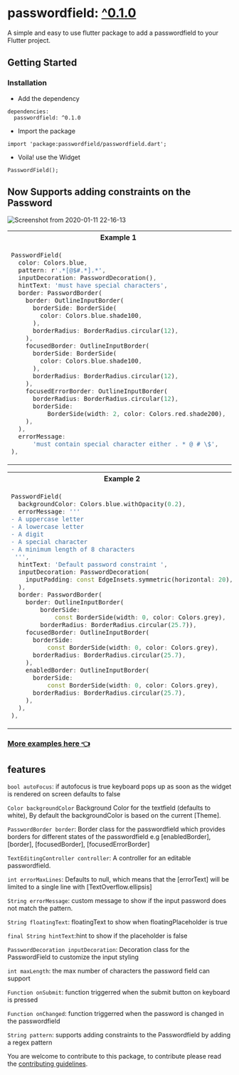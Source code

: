 #  passwordfield: [^0.1.0](https://pub.dev/packages/passwordfield) 



A simple and easy to use flutter package to add a passwordfield to your Flutter project.

## Getting Started

### Installation

- Add the dependency
```
dependencies:
  passwordfield: ^0.1.0
```
- Import the package

```
import 'package:passwordfield/passwordfield.dart';
```
- Voila! use the Widget
```
PasswordField();
```

## Now Supports adding constraints on the Password 

![Screenshot from 2020-01-11 22-16-13](https://user-images.githubusercontent.com/31410839/72208800-2ca25e80-34cd-11ea-9cc2-8dd1274ff975.png)



<table>
<tr>
<th>Example 1</th>
<th>Output</th>
</tr>
<tr>
<td>

```dart
PasswordField(
  color: Colors.blue,
  pattern: r'.*[@$#.*].*',
  inputDecoration: PasswordDecoration(),
  hintText: 'must have special characters',
  border: PasswordBorder(
    border: OutlineInputBorder(
      borderSide: BorderSide(
        color: Colors.blue.shade100,
      ),
      borderRadius: BorderRadius.circular(12),
    ),
    focusedBorder: OutlineInputBorder(
      borderSide: BorderSide(
        color: Colors.blue.shade100,
      ),
      borderRadius: BorderRadius.circular(12),
    ),
    focusedErrorBorder: OutlineInputBorder(
      borderRadius: BorderRadius.circular(12),
      borderSide:
          BorderSide(width: 2, color: Colors.red.shade200),
    ),
  ),
  errorMessage:
      'must contain special character either . * @ # \$',
),
```

</td>
<td>

![Screen-Recording-2021-09-18-at-9](https://user-images.githubusercontent.com/31410839/133895843-3c8044d7-6829-4618-b983-305668b19d79.gif)


</td>
</tr>
</table>



<table>
<tr>
<th>Example 2</th>
<th>Output</th>
</tr>
<tr>
<td>      

```dart
PasswordField(
  backgroundColor: Colors.blue.withOpacity(0.2),
  errorMessage: '''
- A uppercase letter
- A lowercase letter
- A digit
- A special character
- A minimum length of 8 characters
 ''',
  hintText: 'Default password constraint ',
  inputDecoration: PasswordDecoration(
    inputPadding: const EdgeInsets.symmetric(horizontal: 20),
  ),
  border: PasswordBorder(
    border: OutlineInputBorder(
        borderSide:
            const BorderSide(width: 0, color: Colors.grey),
        borderRadius: BorderRadius.circular(25.7)),
    focusedBorder: OutlineInputBorder(
      borderSide:
          const BorderSide(width: 0, color: Colors.grey),
      borderRadius: BorderRadius.circular(25.7),
    ),
    enabledBorder: OutlineInputBorder(
      borderSide:
          const BorderSide(width: 0, color: Colors.grey),
      borderRadius: BorderRadius.circular(25.7),
    ),
  ),
),
```
</td>
<td>

![Screen-Recording-2021-09-18-at-1](https://user-images.githubusercontent.com/31410839/133895898-76fc11b7-3a6b-45dc-bbe6-637e971471f1.gif)

</td>
</tr>
</table>

### [More examples here 👈](example/lib/main.dart)

## features

```bool autoFocus```: if autofocus is true keyboard pops up as soon as the widget is rendered on screen defaults to false

```Color backgroundColor``` Background Color for the textfield (defaults to white), By default the backgroundColor is based on the current [Theme].

```PasswordBorder border```:  Border class for the passwordfield which provides borders for different states of the passwordfield e.g [enabledBorder],[border], [focusedBorder], [focusedErrorBorder]

```TextEditingController controller```: A controller for an editable passwordfield.

```int errorMaxLines```: Defaults to null, which means that the [errorText] will be limited  to a single line with [TextOverflow.ellipsis]

```String errorMessage```: custom message to show if the input password does not match the pattern.

```String floatingText```: floatingText to show when floatingPlaceholder is true

```final String hintText```:hint to show if the placeholder is false

```PasswordDecoration inputDecoration```: Decoration class for the PasswordField to customize the input styling

```int maxLength```: the max number of characters the password field can support
  
```Function onSubmit```: function triggerred when the submit button on keyboard is pressed

```Function onChanged```: function triggerred when the password is changed in the passwordfield

```String pattern```: supports adding constraints to the Passwordfield by adding a regex pattern
  
You are welcome to contribute to this package, to contribute please read the [contributing guidelines](CONTRIBUTING.md).
